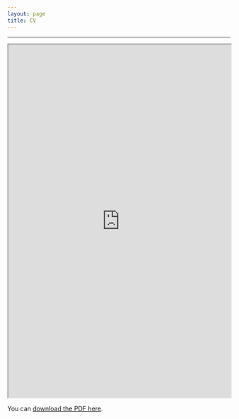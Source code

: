 ```yaml
---
layout: page
title: CV
---
```

---

<iframe src="https://drive.google.com/file/d/1OPkaS8kTIt_d5MCBxTxGK48DoZlHQ83b/preview" width="100%" height="800px" allow="autoplay"></iframe>

<p>You can <a href="https://drive.google.com/file/d/1OPkaS8kTIt_d5MCBxTxGK48DoZlHQ83b/view?usp=sharing" target="_blank">download the PDF here</a>.</p>

